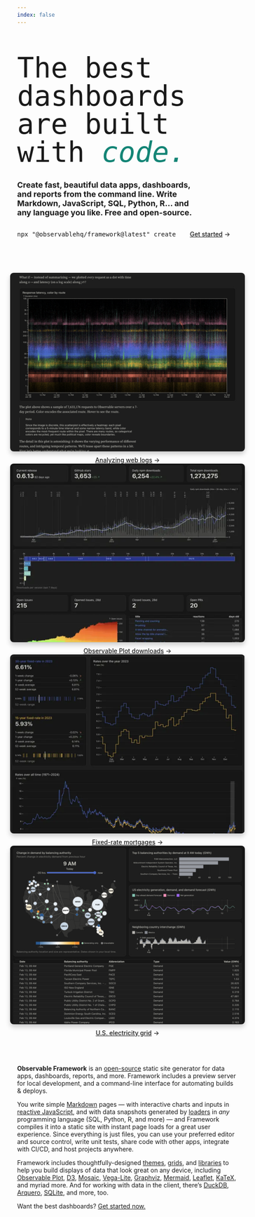 ```yaml
---
index: false
---
```


<style>

.hero {
  font-family: var(--sans-serif);
  margin: 4rem 0;
  text-wrap: balance;
}

.hero h1 {
  font-size: 64px;
  font-family: "Spline-Sans Mono", monospace;
  font-weight: 500 !important;
  line-height: 1;
  margin: 2rem 0;
}

.phosphate {
  color: var(--theme-phosphate);
}

.hero h2 {
  font-style: normal;
  font-size: 18px;
  line-height: normal;
  color: var(--theme-foreground-muted);
}

.hero .observablehq-pre-container,
.hero pre:not(.observablehq-pre-container pre) {
  margin: 1rem 0;
}

.cta {
  display: flex;
  align-items: center;
  gap: 2rem;
}

@container not (min-width: 400px) {
  .cta {
    flex-direction: column;
    align-items: start;
    gap: 0;
  }
  .cta .observablehq-pre-container,
  .cta pre:not(.observablehq-pre-container pre) {
    width: 100%;
  }
}

.gallery {
  margin: 4rem -1rem;
  gap: 2rem;
  max-width: calc(640px + 2rem);
}

.gallery a {
  display: flex;
  flex-direction: column;
  align-items: center;
  gap: 0.5rem;
}

.gallery img {
  max-width: 100%;
  border-radius: 8px;
  box-shadow: 0 0 0 0.75px rgba(128, 128, 128, 0.2), 0 6px 12px 0 rgba(0, 0, 0, 0.2);
  aspect-ratio: 2500 / 1900;
}

@media (prefers-color-scheme: dark) {
  .gallery img {
    box-shadow: 0 0 0 0.75px rgba(128, 128, 128, 0.2), 0 6px 12px 0 rgba(0, 0, 0, 0.4);
  }
}

.gallery a:not(:hover, :focus) {
  color: var(--theme-foreground-muted);
}

.gallery a:hover img,
.gallery a:focus img {
  box-shadow: 0 0 0 0.75px var(--theme-foreground-focus), 0 6px 12px 0 rgba(0, 0, 0, 0.2);
}

.gallery figcaption {
  font-size: 12px;
  color: inherit;
}

.arrow {
  font-weight: 500;
}

.arrow::after {
  content: "→";
  display: inline-block;
  margin-left: 0.25rem;
}

@media (prefers-color-scheme: light) {
  h1 {
    --theme-phosphate: #148576;
  }
}

</style>

<div class="hero">
  <h1>The best dashboards are built with <em class="phosphate">code.</em></h1>
  <h2>Create fast, beautiful data apps, dashboards, and reports from the command line. Write Markdown, JavaScript, SQL, Python, R… and any language you like. Free and open-source.</h2>
  <div class="cta">
    <pre data-copy>npx <span class="win">"</span>@observablehq/framework@latest<span class="win">"</span> create</pre>
    <a href="./getting-started" class="small arrow" style="color: var(--theme-red);">Get started</a>
  </div>
</div>

<div class="gallery grid grid-cols-2">
  <a href="https://observablehq.observablehq.cloud/framework-example-api/" target="_blank">
    <picture>
      <source srcset="./assets/api.webp" media="(prefers-color-scheme: dark)">
      <img src="./assets/api-dark.webp">
    </picture>
    <div class="small arrow">Analyzing web logs</div>
  </a>
  <a href="https://observablehq.observablehq.cloud/framework-example-plot/" target="_blank">
    <picture>
      <source srcset="./assets/plot.webp" media="(prefers-color-scheme: dark)">
      <img src="./assets/plot-dark.webp">
    </picture>
    <div class="small arrow">Observable Plot downloads</div>
  </a>
  <a href="https://observablehq.observablehq.cloud/framework-example-mortgage-rates/" target="_blank">
    <picture>
      <source srcset="./assets/mortgage-rates.webp" media="(prefers-color-scheme: dark)">
      <img src="./assets/mortgage-rates-dark.webp">
    </picture>
    <div class="small arrow">Fixed-rate mortgages</div>
  </a>
  <a href="https://observablehq.observablehq.cloud/framework-example-eia/" target="_blank">
    <picture>
      <source srcset="./assets/eia.webp" media="(prefers-color-scheme: dark)">
      <img src="./assets/eia-dark.webp">
    </picture>
    <div class="small arrow">U.S. electricity grid</div>
  </a>
</div>

**Observable Framework** is an [open-source](https://github.com/observablehq/framework) static site generator for data apps, dashboards, reports, and more. Framework includes a preview server for local development, and a command-line interface for automating builds & deploys.

You write simple [Markdown](./markdown) pages — with interactive charts and inputs in [reactive JavaScript](./javascript), and with data snapshots generated by [loaders](./loaders) in _any_ programming language (SQL, Python, R, and more) — and Framework compiles it into a static site with instant page loads for a great user experience. Since everything is just files, you can use your preferred editor and source control, write unit tests, share code with other apps, integrate with CI/CD, and host projects anywhere.

Framework includes thoughtfully-designed [themes](./themes), [grids](./markdown#grids), and [libraries](./imports) to help you build displays of data that look great on any device, including [Observable Plot](./lib/plot), [D3](./lib/d3), [Mosaic](./lib/mosaic), [Vega-Lite](./lib/vega-lite), [Graphviz](./lib/dot), [Mermaid](./lib/mermaid), [Leaflet](./lib/leaflet), [KaTeX](./lib/tex), and myriad more. And for working with data in the client, there’s [DuckDB](./lib/duckdb), [Arquero](./lib/arquero), [SQLite](./lib/sqlite), and more, too.

Want the best dashboards? [Get started now.](./getting-started)
